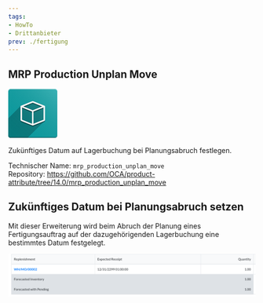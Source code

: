 ```yaml
---
tags:
- HowTo
- Drittanbieter
prev: ./fertigung
---
```

## MRP Production Unplan Move
![icon_oms_box](assets/icon_oms_box.png)

Zukünftiges Datum auf Lagerbuchung bei Planungsabruch festlegen.

Technischer Name: `mrp_production_unplan_move`\
Repository: <https://github.com/OCA/product-attribute/tree/14.0/mrp_production_unplan_move>

## Zukünftiges Datum bei Planungsabruch setzen

Mit dieser Erweiterung wird beim Abruch der Planung eines Fertigungsauftrag auf der dazugehörigenden Lagerbuchung eine bestimmtes Datum festgelegt.

![](assets/MRP%20Production%20Unplan%20Move.png)
